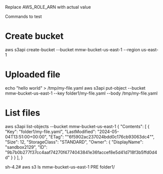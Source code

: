 Replace AWS_ROLE_ARN with actual value



Commands to test

# Create bucket
aws s3api create-bucket --bucket mmw-bucket-us-east-1 --region us-east-1

# Uploaded file
echo "hello world" > /tmp/my-file.yaml
aws s3api put-object --bucket mmw-bucket-us-east-1 --key folder1/my-file.yaml --body /tmp/my-file.yaml

# List files
aws s3api list-objects --bucket mmw-bucket-us-east-1
{
    "Contents": [
        {
            "Key": "folder1/my-file.yaml",
            "LastModified": "2024-05-04T13:51:00+00:00",
            "ETag": "\"6f5902ac237024bdd0c176cb93063dc4\"",
            "Size": 12,
            "StorageClass": "STANDARD",
            "Owner": {
                "DisplayName": "sandbox2129",
                "ID": "9b7b0b277f37cc4aaf74270f4774043841e36faccef8e5d41d718f3b5ffd0d4d"
            }
        }
    ],
}


sh-4.2# aws s3 ls mmw-bucket-us-east-1 
                           PRE folder1/
